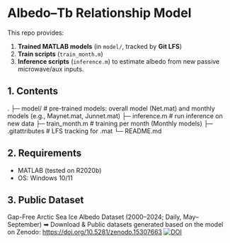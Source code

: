 # Albedo–Tb Relationship Model

This repo provides:
1) **Trained MATLAB models** (in `model/`, tracked by **Git LFS**)
2) **Train scripts** (`train_month.m`)
3) **Inference scripts** (`inference.m`) to estimate albedo from new passive microwave/aux inputs.

## 1. Contents
.
├─ model/ # pre-trained models: overall model (Net.mat) and monthly models (e.g., Maynet.mat, Junnet.mat)
├─ inference.m # run inference on new data
├─ train_month.m # training per month (Monthly models)
├─ .gitattributes # LFS tracking for .mat
└─ README.md

## 2. Requirements
- MATLAB (tested on R2020b)  
- OS: Windows 10/11

## 3. **Public Dataset** 
Gap-Free Arctic Sea Ice Albedo Dataset (2000–2024; Daily, May–September) 
➡ Download & Public datasets generated based on the model on Zenodo: https://doi.org/10.5281/zenodo.15307663
[![DOI](https://zenodo.org/badge/DOI/10.5281/zenodo.15307663.svg)](https://doi.org/10.5281/zenodo.15307663)
